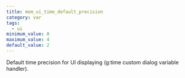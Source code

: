 ```yaml
---
title: mom_ui_time_default_precision
category: var
tags:
  - ui
minimum_value: 0
maximum_value: 4
default_value: 2
---
```


Default time precision for UI displaying (g:time custom dialog variable handler).